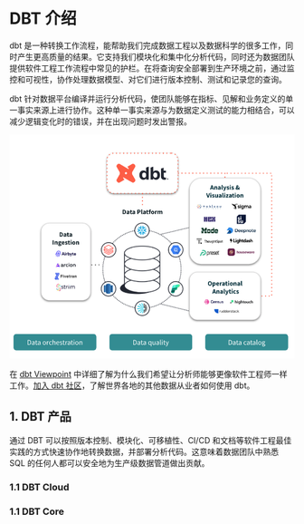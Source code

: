 # DBT 介绍

dbt 是一种转换工作流程，能帮助我们完成数据工程以及数据科学的很多工作，同时产生更高质量的结果。它支持我们模块化和集中化分析代码，同时还为数据团队提供软件工程工作流程中常见的护栏。在将查询安全部署到生产环境之前，通过监控和可视性，协作处理数据模型、对它们进行版本控制、测试和记录您的查询。

dbt 针对数据平台编译并运行分析代码，使团队能够在指标、见解和业务定义的单一事实来源上进行协作。这种单一事实来源与为数据定义测试的能力相结合，可以减少逻辑变化时的错误，并在出现问题时发出警报。

![dbt 可与提取、可视化和其他数据工具配合使用](images/20241226-01.png)


在 [dbt Viewpoint](https://docs.getdbt.com/community/resources/viewpoint) 中详细了解为什么我们希望让分析师能够更像软件工程师一样工作。[加入 dbt 社区](https://www.getdbt.com/community/join-the-community)，了解世界各地的其他数据从业者如何使用 dbt。

## 1. DBT 产品

通过 DBT 可以按照版本控制、模块化、可移植性、CI/CD 和文档等软件工程最佳实践的方式快速协作地转换数据，并部署分析代码。这意味着数据团队中熟悉 SQL 的任何人都可以安全地为生产级数据管道做出贡献。

### 1.1 DBT Cloud



### 1.1 DBT Core